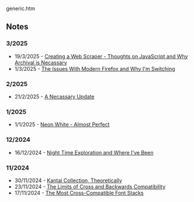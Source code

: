 generic.htm

## Notes

### 3/2025

- 19/3/2025 - [Creating a Web Scraper - Thoughts on JavaScript and Why Archival is Necassary](/notes/2025/3/19.htm)
- 1/3/2025 - [The Issues With Modern Firefox and Why I'm Switching](/notes/2025/3/1.htm)

### 2/2025

- 21/2/2025 - [A Necassary Update](/notes/2025/2/21.htm)

### 1/2025

- 1/1/2025 - [Neon White - Almost Perfect](/notes/2025/1/1.htm)

### 12/2024

- 16/12/2024 - [Night Time Exploration and Where I've Been](/notes/2024/12/16.htm)

### 11/2024

- 30/11/2024 - [Kantai Collection, Theoretically](/notes/2024/11/30.htm)
- 23/11/2024 - [The Limits of Cross and Backwards Compatibility](/notes/2024/11/23.htm)
- 17/11/2024 - [The Most Cross-Compatible Font Stacks](/notes/2024/11/17.htm)
